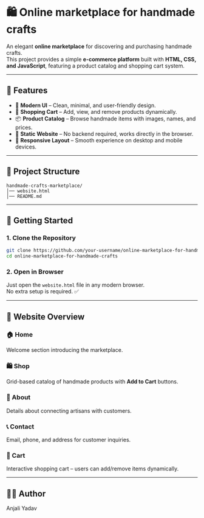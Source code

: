 # 🛍️ Online marketplace for handmade crafts 

An elegant **online marketplace** for discovering and purchasing handmade crafts.  
This project provides a simple **e-commerce platform** built with **HTML, CSS, and JavaScript**, featuring a product catalog and shopping cart system.

---

## 🌟 Features

- 🎨 **Modern UI** – Clean, minimal, and user-friendly design.  
- 🛒 **Shopping Cart** – Add, view, and remove products dynamically.  
- 📦 **Product Catalog** – Browse handmade items with images, names, and prices.  
- 📑 **Static Website** – No backend required, works directly in the browser.  
- 📱 **Responsive Layout** – Smooth experience on desktop and mobile devices.  

---

## 📂 Project Structure

```
handmade-crafts-marketplace/
│── website.html       
│── README.md          
```

---

## 🚀 Getting Started

### 1. Clone the Repository
```bash
git clone https://github.com/your-username/online-marketplace-for-handmade-crafts.git
cd online-marketplace-for-handmade-crafts
```

### 2. Open in Browser
Just open the `website.html` file in any modern browser.  
No extra setup is required. ✅

---

## 📸 Website Overview

### 🏠 Home
Welcome section introducing the marketplace.  

### 🛍️ Shop
Grid-based catalog of handmade products with **Add to Cart** buttons.  

### 👤 About
Details about connecting artisans with customers.  

### 📞 Contact
Email, phone, and address for customer inquiries.  

### 🛒 Cart
Interactive shopping cart – users can add/remove items dynamically.  

---

## 👨‍💻 Author
Anjali Yadav
